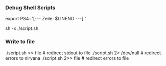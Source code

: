 ### Debug Shell Scripts

export PS4='[--- Zeile: $LINENO ---] '

sh -x ./script.sh

### Write to file

./script.sh >> file # redirect stdout to file
./script.sh 2> /dev/null # redirect errors to nirvana
./script.sh 2>> file # redirect errors to file